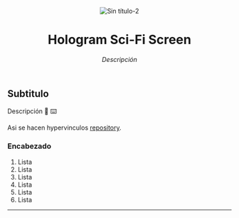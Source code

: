 <header>

![Sin título-2](https://github.com/user-attachments/assets/5b933a56-0ece-452a-99c0-1a641485a6b9)

# Hologram Sci-Fi Screen

_Descripción_

</header>

## Subtitulo

Descripción :tada: :keyboard: 

Asi se hacen hypervinculos [repository](https://github.com/JaimeCamachoDev/Template?tab=readme-ov-file#titulo).

### Encabezado

1. Lista
1. Lista
1. Lista
1. Lista
1. Lista
1. Lista

<footer>

<!--
  <<< Author notes: Footer >>>
  Add a link to get support, GitHub status page, code of conduct, license link.
-->

---

</footer>
